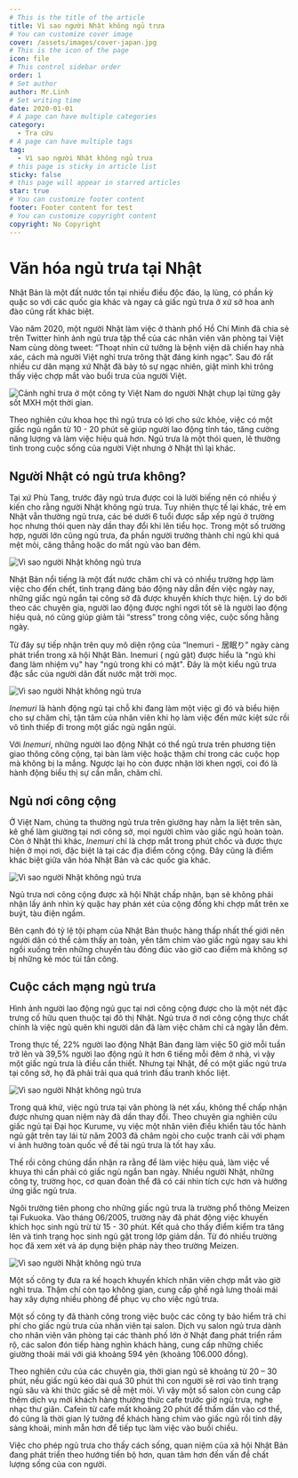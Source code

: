 ```yaml
---
# This is the title of the article
title: Vì sao người Nhật không ngủ trưa
# You can customize cover image
cover: /assets/images/cover-japan.jpg
# This is the icon of the page
icon: file
# This control sidebar order
order: 1
# Set author
author: Mr.Linh
# Set writing time
date: 2020-01-01
# A page can have multiple categories
category:
  - Tra cứu
# A page can have multiple tags
tag:
  - Vì sao người Nhật không ngủ trưa
# this page is sticky in article list
sticky: false
# this page will appear in starred articles
star: true
# You can customize footer content
footer: Footer content for test
# You can customize copyright content
copyright: No Copyright
---
```


# Văn hóa ngủ trưa tại Nhật

Nhật Bản là một đất nước tồn tại nhiều điều độc đáo, lạ lùng, có phần kỳ quặc so với các quốc gia khác và ngay cả giấc
ngủ trưa ở xứ sở hoa anh đào cũng rất khác biệt.

Vào năm 2020, một người Nhật làm việc ở thành phố Hồ Chí Minh đã chia sẻ trên Twitter hình ảnh ngủ trưa tập thể của các
nhân viên văn phòng tại Việt Nam cùng dòng tweet: “Thoạt nhìn cứ tưởng là bệnh viện dã chiến hay nhà xác, cách mà
người Việt nghỉ trưa trông thật đáng kinh ngạc”. Sau đó rất nhiều cư dân mạng xứ Nhật đã bày tỏ sự ngạc nhiên, giật mình
khi trông thấy việc chợp mắt vào buổi trưa của người Việt.

![Cảnh nghỉ trưa ở một công ty Việt Nam do người Nhật chụp lại từng gây sốt MXH một thời gian.](/assets/images/vi-sao-nguoi-nhat-khong-ngu-trua-01.jpg)

Theo nghiên cứu khoa học thì ngủ trưa có lợi cho sức khỏe, việc có một giấc ngủ ngắn từ 10 - 20 phút sẽ giúp người lao
động tỉnh táo, tăng cường năng lượng và làm việc hiệu quả hơn. Ngủ trưa là một thói quen, lẽ thường tình trong cuộc sống
của người Việt nhưng ở Nhật thì lại khác.

## Người Nhật có ngủ trưa không?

Tại xứ Phù Tang, trước đây ngủ trưa được coi là lười biếng nên có nhiều ý kiến cho rằng người Nhật không ngủ trưa. Tuy
nhiên thực tế lại khác, trẻ em Nhật vẫn thường ngủ trưa, các bé dưới 6 tuổi được sắp xếp ngủ ở trường học nhưng thói
quen này dần thay đổi khi lên tiểu học. Trong một số trường hợp, người lớn cũng ngủ trưa, đa phần người trưởng thành chỉ
ngủ khi quá mệt mỏi, căng thẳng hoặc do mất ngủ vào ban đêm.

![Vì sao người Nhật không ngủ trưa](/assets/images/vi-sao-nguoi-nhat-khong-ngu-trua-02.webp)

Nhật Bản nổi tiếng là một đất nước chăm chỉ và có nhiều trường hợp làm việc cho đến chết, tình trạng đáng báo động này
dẫn đến việc ngày nay, những giấc ngủ ngắn tại công sở đã được khuyến khích thực hiện. Lý do bởi theo các chuyên gia,
người lao động được nghỉ ngơi tốt sẽ là người lao động hiệu quả, nó cũng giúp giảm tải “stress” trong công việc, cuộc
sống hằng ngày.

Từ đây sự tiếp nhận trên quy mô diện rộng của “Inemuri - 居眠り” ngày càng phát triển trong xã hội Nhật Bản. Inemuri (
ngủ gật) được hiểu là "ngủ khi đang làm nhiệm vụ" hay "ngủ trong khi có mặt". Đây là một kiểu ngủ trưa đặc sắc của người
dân đất nước mặt trời mọc.

![Vì sao người Nhật không ngủ trưa](/assets/images/vi-sao-nguoi-nhat-khong-ngu-trua-03.webp)

_Inemuri_ là hành động ngủ tại chỗ khi đang làm một việc gì đó và biểu hiện cho sự chăm chỉ, tận tâm của nhân viên khi
họ
làm việc đến mức kiệt sức rồi vô tình thiếp đi trong một giấc ngủ ngắn ngủi.

Với _Inemuri_, những người lao động Nhật có thể ngủ trưa trên phương tiện giao thông công cộng, tại bàn làm việc hoặc
thậm chí trong các cuộc họp mà không bị la mắng. Ngược lại họ còn được nhận lời khen ngợi, coi đó là hành động biểu thị sự
cần mẫn, chăm chỉ.

## Ngủ nơi công cộng

Ở Việt Nam, chúng ta thường ngủ trưa trên giường hay nằm la liệt trên sàn, kê ghế làm giường tại nơi công sở, mọi người
chìm vào giấc ngủ hoàn toàn. Còn ở Nhật thì khác, _Inemuri_ chỉ là chợp mắt trong phút chốc và được thực hiện ở mọi nơi,
đặc biệt là tại các địa điểm công cộng. Đây cũng là điểm khác biệt giữa văn hóa Nhật Bản và các quốc gia khác.

![Vì sao người Nhật không ngủ trưa](/assets/images/vi-sao-nguoi-nhat-khong-ngu-trua-04.webp)

Ngủ trưa nơi công cộng được xã hội Nhật chấp nhận, bạn sẽ không phải nhận lấy ánh nhìn kỳ quặc hay phán xét của cộng
đồng khi chợp mắt trên xe buýt, tàu điện ngầm.

Bên cạnh đó tỷ lệ tội phạm của Nhật Bản thuộc hàng thấp nhất thế giới nên người dân có thể cảm thấy an toàn, yên tâm
chìm vào giấc ngủ ngay sau khi ngồi xuống trên những chuyến tàu đông đúc vào giờ cao điểm mà không sợ bị những kẻ móc
túi tấn công.

## Cuộc cách mạng ngủ trưa

Hình ảnh người lao động ngủ gục tại nơi công cộng được cho là một nét đặc trưng cố hữu quen thuộc tại đô thị Nhật. Ngủ
trưa ở nơi công cộng thực chất chính là việc ngủ quên khi người dân đã làm việc chăm chỉ cả ngày lẫn đêm.

Trong thực tế, 22% người lao động Nhật Bản đang làm việc 50 giờ mỗi tuần trở lên và 39,5% người lao động ngủ ít hơn 6
tiếng mỗi đêm ở nhà, vì vậy một giấc ngủ trưa là điều cần thiết. Nhưng tại Nhật, để có một giấc ngủ trưa tại công sở, họ
đã phải trải qua quá trình đấu tranh khốc liệt.

![Vì sao người Nhật không ngủ trưa](/assets/images/vi-sao-nguoi-nhat-khong-ngu-trua-05.webp)

Trong quá khứ, việc ngủ trưa tại văn phòng là nét xấu, không thể chấp nhận được nhưng quan niệm này đã dần thay đổi.
Theo chuyên gia nghiên cứu giấc ngủ tại Đại học Kurume, vụ việc một nhân viên điều khiển tàu tốc hành ngủ gật trên tay
lái từ năm 2003 đã châm ngòi cho cuộc tranh cãi với phạm vi ảnh hưởng toàn quốc về đề tài ngủ trưa là tốt hay xấu.

Thế rồi công chúng dần nhận ra rằng để làm việc hiệu quả, làm việc về khuya thì cần phải có giấc ngủ ngắn ban ngày.
Nhiều người Nhật, những công ty, trường học, cơ quan đoàn thể đã có cái nhìn tích cực hơn và hưởng ứng giấc ngủ trưa.

Ngôi trường tiên phong cho những giấc ngủ trưa là trường phổ thông Meizen tại Fukuoka. Vào tháng 06/2005, trường này đã
phát động việc khuyến khích học sinh ngủ trừ từ 15 - 30 phút. Kết quả cho thấy điểm kiểm tra tăng lên và tình trạng học
sinh ngủ gật trong lớp giảm dần. Từ đó nhiều trường học đã xem xét và áp dụng biện pháp này theo trường Meizen.

![Vì sao người Nhật không ngủ trưa](/assets/images/vi-sao-nguoi-nhat-khong-ngu-trua-06.webp)

Một số công ty đưa ra kế hoạch khuyến khích nhân viên chợp mắt vào giờ nghỉ trưa. Thậm chí còn tạo không gian, cung cấp
ghế ngả lưng thoải mái hay xây dựng nhiều phòng để phục vụ cho việc ngủ trưa.

Một số công ty đã thành công trong việc buộc các công ty bảo hiểm trả chi phí cho giấc ngủ trưa của nhân viên tại salon.
Dịch vụ salon ngủ trưa dành cho nhân viên văn phòng tại các thành phố lớn ở Nhật đang phát triển rầm rộ, các salon đón
tiếp hàng nghìn khách hàng, cung cấp những chiếc giường thoải mái với giá khoảng 594 yên (khoảng 106.000 đồng).

Theo nghiên cứu của các chuyên gia, thời gian ngủ sẽ khoảng từ 20 – 30 phút, nếu giấc ngủ kéo dài quá 30 phút thì con
người sẽ rơi vào tình trạng ngủ sâu và khi thức giấc sẽ dễ mệt mỏi. Vì vậy một số salon còn cung cấp thêm dịch vụ mời
khách hàng thưởng thức cafe trước giờ ngủ trưa, nghe nhạc thư giãn. Cafein từ cafe mất khoảng 20 phút để thấm dần vào cơ
thể, đó cũng là thời gian lý tưởng để khách hàng chìm vào giấc ngủ rồi tỉnh dậy sảng khoái, minh mẫn hơn để tiếp tục làm
việc vào buổi chiều.

Việc cho phép ngủ trưa cho thấy cách sống, quan niệm của xã hội Nhật Bản đang phát triển theo hướng tiến bộ hơn, quan
tâm hơn đến vấn đề chất lượng sống của con người.